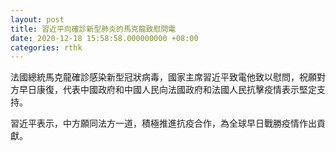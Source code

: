 ```yaml
---
layout: post
title: 習近平向確診新型肺炎的馬克龍致慰問電
date: 2020-12-18 15:58:58.000000000 +08:00
categories: rthk
---
```


法國總統馬克龍確診感染新型冠狀病毒，國家主席習近平致電他致以慰問，祝願對方早日康復，代表中國政府和中國人民向法國政府和法國人民抗擊疫情表示堅定支持。

習近平表示，中方願同法方一道，積極推進抗疫合作，為全球早日戰勝疫情作出貢獻。
